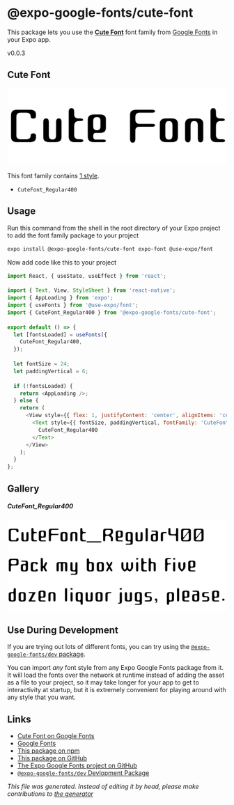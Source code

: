 # @expo-google-fonts/cute-font

This package lets you use the [**Cute Font**](https://fonts.google.com/specimen/Cute+Font) font family from [Google Fonts](https://fonts.google.com/) in your Expo app.

v0.0.3

## Cute Font

![Cute Font](./font-family.png)

This font family contains [1 style](#gallery).

- `CuteFont_Regular400`

## Usage

Run this command from the shell in the root directory of your Expo project to add the font family package to your project
```sh
expo install @expo-google-fonts/cute-font expo-font @use-expo/font
```

Now add code like this to your project
```js
import React, { useState, useEffect } from 'react';

import { Text, View, StyleSheet } from 'react-native';
import { AppLoading } from 'expo';
import { useFonts } from '@use-expo/font';
import { CuteFont_Regular400 } from '@expo-google-fonts/cute-font';

export default () => {
  let [fontsLoaded] = useFonts({
    CuteFont_Regular400,
  });

  let fontSize = 24;
  let paddingVertical = 6;

  if (!fontsLoaded) {
    return <AppLoading />;
  } else {
    return (
      <View style={{ flex: 1, justifyContent: 'center', alignItems: 'center' }}>
        <Text style={{ fontSize, paddingVertical, fontFamily: 'CuteFont_Regular400' }}>
          CuteFont_Regular400
        </Text>
      </View>
    );
  }
};

```

## Gallery

##### CuteFont_Regular400
![CuteFont_Regular400](./264e6741d6541397294f9de009ed33b609adf005445eaf7a346c99b03ae75feb.ttf.png)


## Use During Development

If you are trying out lots of different fonts, you can try using the [`@expo-google-fonts/dev` package](https://github.com/expo/google-fonts/tree/master/font-packages/dev#readme).

You can import *any* font style from any Expo Google Fonts package from it. It will load the fonts
over the network at runtime instead of adding the asset as a file to your project, so it may take longer
for your app to get to interactivity at startup, but it is extremely convenient
for playing around with any style that you want.

## Links

- [Cute Font on Google Fonts](https://fonts.google.com/specimen/Cute+Font)
- [Google Fonts](https://fonts.google.com/)
- [This package on npm](https://www.npmjs.com/package/@expo-google-fonts/cute-font)
- [This package on GitHub](https://github.com/expo/google-fonts/tree/master/font-packages/cute-font)
- [The Expo Google Fonts project on GitHub](https://github.com/expo/google-fonts)
- [`@expo-google-fonts/dev` Devlopment Package](https://github.com/expo/google-fonts/tree/master/font-packages/dev)


*This file was generated. Instead of editing it by head, please make contributions to [the generator](https://github.com/expo/google-fonts/tree/master/packages/generator)*
